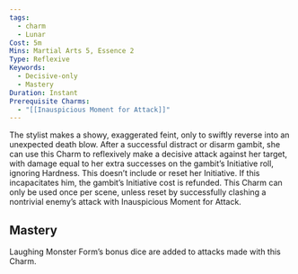 ```yaml
---
tags:
  - charm
  - Lunar
Cost: 5m
Mins: Martial Arts 5, Essence 2
Type: Reflexive
Keywords:
  - Decisive-only
  - Mastery
Duration: Instant
Prerequisite Charms:
  - "[[Inauspicious Moment for Attack]]"
---
```

The stylist makes a showy, exaggerated feint, only to swiftly reverse into an unexpected death blow. After a successful distract or disarm gambit, she can use this Charm to reflexively make a decisive attack against her target, with damage equal to her extra successes on the gambit’s Initiative roll, ignoring Hardness. This doesn’t include or reset her Initiative. If this incapacitates him, the gambit’s Initiative cost is refunded. This Charm can only be used once per scene, unless reset by successfully clashing a nontrivial enemy’s attack with Inauspicious Moment for Attack. 
## Mastery

Laughing Monster Form’s bonus dice are added to attacks made with this Charm.